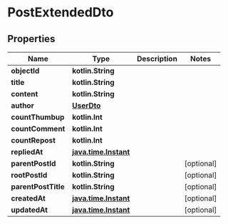 
# PostExtendedDto

## Properties
Name | Type | Description | Notes
------------ | ------------- | ------------- | -------------
**objectId** | **kotlin.String** |  | 
**title** | **kotlin.String** |  | 
**content** | **kotlin.String** |  | 
**author** | [**UserDto**](UserDto.md) |  | 
**countThumbup** | **kotlin.Int** |  | 
**countComment** | **kotlin.Int** |  | 
**countRepost** | **kotlin.Int** |  | 
**repliedAt** | [**java.time.Instant**](java.time.OffsetDateTime.md) |  | 
**parentPostId** | **kotlin.String** |  |  [optional]
**rootPostId** | **kotlin.String** |  |  [optional]
**parentPostTitle** | **kotlin.String** |  |  [optional]
**createdAt** | [**java.time.Instant**](java.time.OffsetDateTime.md) |  |  [optional]
**updatedAt** | [**java.time.Instant**](java.time.OffsetDateTime.md) |  |  [optional]



